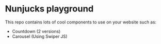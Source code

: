 # Nunjucks playground

This repo contains lots of cool components to use on your website such as:
 - Countdown (2 versions)
 - Carousel (Using Swiper JS)


